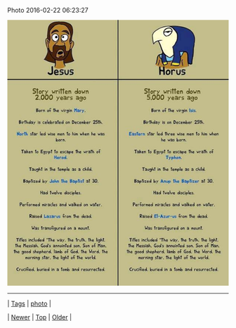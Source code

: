 <!--
title: Photo 2016-02-22 06
date: 2020-06-28T15:27:00.107Z
tags: photo
-->


Photo 2016-02-22 06:23:27

![](139774956156-0.jpg)

<!--BOTTOM-POST-NAVIGATION-->
---

| [Tags](tags.md) | [photo](tag-photo.md) |

| [Newer](139711387370.md) | [Top](index.md) | [Older](139956387994.md) |